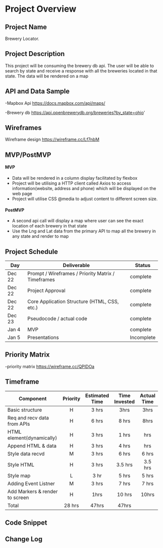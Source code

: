 
# Project Overview

## Project Name

Brewery Locator.

## Project Description

This project will be consuming the brewery db api. The user will be able to search by state and receive a response with all the breweries located in that state. The data will be rendered on  a map

## API and Data Sample
-Mapbox Api https://docs.mapbox.com/api/maps/

-Brewery db https://api.openbrewerydb.org/breweries?by_state=ohio'

    

## Wireframes
Wireframe design https://wireframe.cc/Lf7nbM



## MVP/PostMVP

#### MVP
- Data will be rendered in a column display facilitated by flexbox
- Project will be utilising a HTTP client called Axios to access information(website, address and phone) which will be displayed on the web page
- Project will utilise CSS @media to adjust content to different screen size.
 

#### PostMVP  
- A second api call will display a map where user can see the exact location of each brewery in that state
- Use the Lng and Lat data from the primary API to map all the brewery in any state and render to map

## Project Schedule

|  Day | Deliverable | Status
|---|---| ---|
|Dec 22| Prompt / Wireframes / Priority Matrix / Timeframes | complete
|Dec 22| Project Approval | complete
|Dec 22| Core Application Structure (HTML, CSS, etc.) | complete
|Dec 23| Pseudocode / actual code | complete
|Jan 4| MVP | complete
|Jan 5| Presentations | Incomplete

## Priority Matrix

-priority matrix https://wireframe.cc/QPIDOa

## Timeframe

| Component | Priority | Estimated Time | Time Invested | Actual Time |
| --- | :---: |  :---: | :---: | :---: |
| Basic structure | H | 3 hrs| 3hrs | 3hrs |
| Req and recv data from APIs | H | 6 hrs| 8 hrs | 8hrs
| HTML element(dynamically) | H | 3 hrs| 1 hrs| hrs|
| Append HTML & data | H | 3 hrs| 4 hrs  | hrs|
| Style data recvd | M | 3 hrs| 6 hrs|  6 hrs|
| Style HTML | H |  3 hrs  |3.5 hrs| 3.5 hrs|
| Style map | L  |  3 hr | 5 hrs | 5 hrs|
| Adding Event Listner| M| 3 hrs |  7 hrs| 7 hrs|
| Add Markers & render to screen|H | 1hrs| 10 hrs| 10hrs
| Total | 28 hrs| 47hrs | 47hrs |




## Code Snippet

  


## Change Log


 
